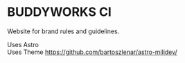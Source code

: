 # BUDDYWORKS CI
Website for brand rules and guidelines.

Uses Astro  
Uses Theme https://github.com/bartoszlenar/astro-milidev/  
